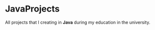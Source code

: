 # JavaProjects
All projects that I creating in <strong>Java</strong> during my education in the university.
